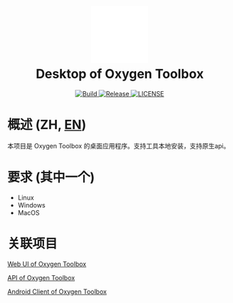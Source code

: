 <div align="center">
    <h1>
        <img alt="Logo" src="doc/logo.svg" width="128">
        <br>
        <span>Desktop of Oxygen Toolbox</span>
    </h1>
</div>
<div align="center">
    <a href="https://github.com/FatttSnake/oxygen-desktop/actions/workflows/build.yml">
        <img alt="Build" src="https://img.shields.io/github/actions/workflow/status/FatttSnake/oxygen-desktop/build.yml
">
    </a>
    <a href="https://github.com/FatttSnake/oxygen-desktop/releases/latest">
        <img alt="Release" src="https://img.shields.io/github/v/release/FatttSnake/oxygen-desktop">
    </a>
    <a href="LICENSE">
        <img alt="LICENSE" src="https://img.shields.io/github/license/FatttSnake/oxygen-desktop">
    </a>
</div>

# 概述 (ZH, [EN](README.md))

本项目是 Oxygen Toolbox 的桌面应用程序。支持工具本地安装，支持原生api。

# 要求 (其中一个)

- Linux
- Windows
- MacOS

# 关联项目

[Web UI of Oxygen Toolbox](https://github.com/FatttSnake/oxygen-ui)

[API of Oxygen Toolbox](https://github.com/FatttSnake/oxygen-api)

[Android Client of Oxygen Toolbox](https://github.com/FatttSnake/oxygen-android)
